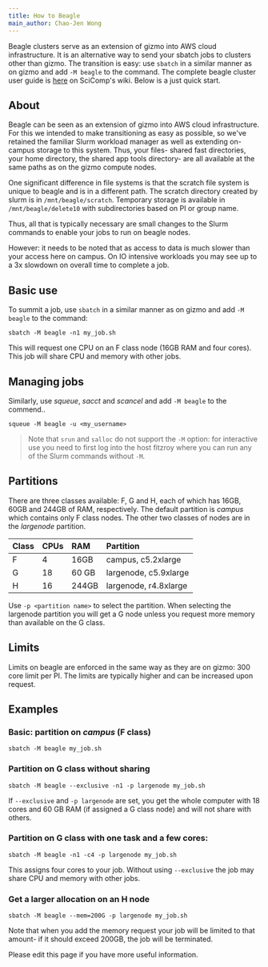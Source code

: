 ```yaml
---
title: How to Beagle 
main_author: Chao-Jen Wong
---
```


Beagle clusters serve as an extension of gizmo into AWS cloud infrastructure.
It is an alternative way to send your sbatch jobs to clusters other than gizmo.
The transition is easy: use `sbatch` in a similar manner as on gizmo and add
`-M beagle` to the command. The complete beagle cluster user guide is
[here](https://teams.fhcrc.org/sites/citwiki/SciComp/Pages/beagle%20Cluster%20User%20Guide.aspx) on SciComp's wiki. Below is a just quick start. 

## About

Beagle can be seen as an extension of gizmo into AWS cloud infrastructure.  For
this we intended to make transitioning as easy as possible, so we've retained
the familiar Slurm workload manager as well as extending on-campus storage to
this system.  Thus, your files- shared fast directories, your home directory,
the shared app tools directory- are all available at the same paths as on the
gizmo compute nodes.

One significant difference in file systems is that the scratch file system is
unique to beagle and is in a different path.  The scratch directory created by
slurm is in `/mnt/beagle/scratch`.  Temporary storage is available in
`/mnt/beagle/delete10` with subdirectories based on PI or group name.

Thus, all that is typically necessary are small changes to the Slurm commands to
enable your jobs to run on beagle nodes.

However: it needs to be noted that as access to data is much slower than your
access here on campus.  On IO intensive workloads you may see up to a 3x
slowdown on overall time to complete a job. 

## Basic use

To summit a job, use `sbatch` in a similar manner as on gizmo and add `-M beagle` to the command:

```
sbatch -M beagle -n1 my_job.sh
```

This will request one CPU on an F class node (16GB RAM and four cores).  This
job will share CPU and memory with other jobs.

## Managing jobs

Similarly, use _squeue_, _sacct_ and _scancel_ and add `-M beagle` to the commend..

```
squeue -M beagle -u <my_username>
```

> Note that `srun` and `salloc` do not support the `-M` option: for interactive
use you need to first log into the host fitzroy where you can run any of the
Slurm commands without `-M`.

## Partitions

There are three classes available: F, G  and H, each of which has 16GB, 60GB
and 244GB of RAM, respectively. The default partition is _campus_ which
contains only F class nodes.  The other two classes of nodes are in the
_largenode_ partition.

| Class |CPUs | RAM   | Partition             |
|:------|:----|:------|:----------------------|
|F      | 4   | 16GB  | campus, c5.2xlarge    |
|G      | 18  | 60 GB | largenode, c5.9xlarge |
|H      | 16  | 244GB | largenode, r4.8xlarge |

Use `-p <partition name>` to select the partition.  When selecting the
largenode partition you will get a G node unless you request more memory than
available on the G class.

## Limits

Limits on beagle are enforced in the same way as they are on gizmo: 300 core
limit per PI.  The limits are typically higher and can be increased upon
request.

## Examples

### Basic: partition on _campus_  (F class)

```
sbatch -M beagle my_job.sh
```

### Partition on G class without sharing

```
sbatch -M beagle --exclusive -n1 -p largenode my_job.sh
```

If `--exclusive` and `-p largenode` are set, you get the whole computer with 18
cores and 60 GB RAM (if assigned a G class node) and will not share with
others.

### Partition on G class with one task and a few cores:

```
sbatch -M beagle -n1 -c4 -p largenode my_job.sh
```

This assigns four cores to your job.  Without using `--exclusive` the job may share CPU and memory with other jobs.

### Get a larger allocation on an H node

```
sbatch -M beagle --mem=200G -p largenode my_job.sh
```

Note that when you add the memory request your job will be limited to that amount- if it should exceed 200GB, the job will be terminated.


Please edit this page if you have more useful information.

